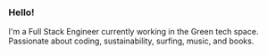 
### Hello! 

I'm a Full Stack Engineer currently working in the Green tech space. Passionate about coding, sustainability, surfing, music, and books. 


